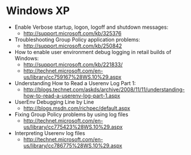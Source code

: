 # Windows XP #
  * Enable Verbose startup, logon, logoff and shutdown messages:
    * http://support.microsoft.com/kb/325376
  * Troubleshooting Group Policy application problems:
    * http://support.microsoft.com/kb/250842
  * How to enable user environment debug logging in retail builds of Windows:
    * http://support.microsoft.com/kb/221833/
    * http://technet.microsoft.com/en-us/library/cc759167%28WS.10%29.aspx
  * Understanding How to Read a Userenv Log Part 1:
    * http://blogs.technet.com/askds/archive/2008/11/11/understanding-how-to-read-a-userenv-log-part-1.aspx
  * UserEnv Debugging Line by Line
    * http://blogs.msdn.com/richpec/default.aspx
  * Fixing Group Policy problems by using log files
    * http://technet.microsoft.com/en-us/library/cc775423%28WS.10%29.aspx
  * Interpreting Userenv log files
    * http://technet.microsoft.com/en-us/library/cc786775%28WS.10%29.aspx
